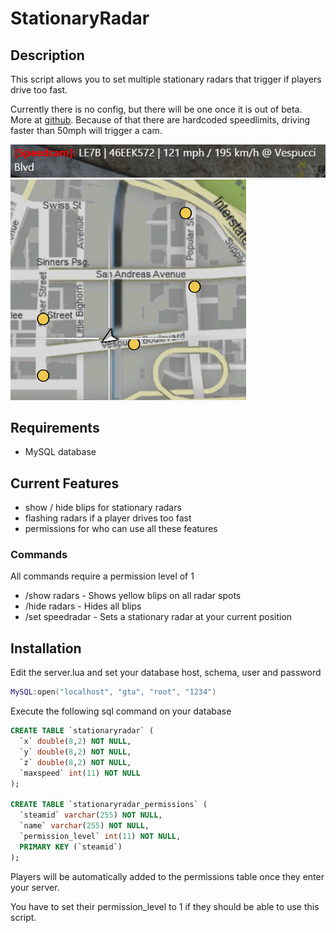 # StationaryRadar
## Description

This script allows you to set multiple stationary radars that trigger if players drive too fast.

Currently there is no config, but there will be one once it is out of beta. More at [github](https://github.com/DreanorGTA5Mods/StationaryRadar).
Because of that there are hardcoded speedlimits, driving faster than 50mph will trigger a cam.

![preview1](preview1.png)
![preview2](preview2.png)

## Requirements

* MySQL database

## Current Features

* show / hide blips for stationary radars
* flashing radars if a player drives too fast
* permissions for who can use all these features

### Commands
All commands require a permission level of 1

* /show radars - Shows yellow blips on all radar spots
* /hide radars - Hides all blips
* /set speedradar - Sets a stationary radar at your current position

## Installation

Edit the server.lua and set your database host, schema, user and password
```lua
MySQL:open("localhost", "gta", "root", "1234")
```

Execute the following sql command on your database
```sql
CREATE TABLE `stationaryradar` (
  `x` double(8,2) NOT NULL,
  `y` double(8,2) NOT NULL,
  `z` double(8,2) NOT NULL,
  `maxspeed` int(11) NOT NULL
);

CREATE TABLE `stationaryradar_permissions` (
  `steamid` varchar(255) NOT NULL,
  `name` varchar(255) NOT NULL,
  `permission_level` int(11) NOT NULL,
  PRIMARY KEY (`steamid`)
);
```

Players will be automatically added to the permissions table once they enter your server.

You have to set their permission_level to 1 if they should be able to use this script.
